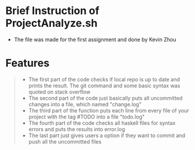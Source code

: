 # Brief Instruction of ProjectAnalyze.sh

- The file was made for the first assignment and done by Kevin Zhou


 

# Features

  >- The first part of the code checks if local repo is up to date and prints the result. The git command and some basic syntax was quoted on stack overflow
  >- The second part of the code just basically puts all uncommitted changes into a file, which named "change.log"
  >- The third part of the function puts each line from every file of your project with the tag #TODO into a file "todo.log"
  >- The fourth part of the code checks all haskell files for syntax errors and puts the results into error.log
  >- The last part just gives users a option if they want to commit and push all the uncommitted files
